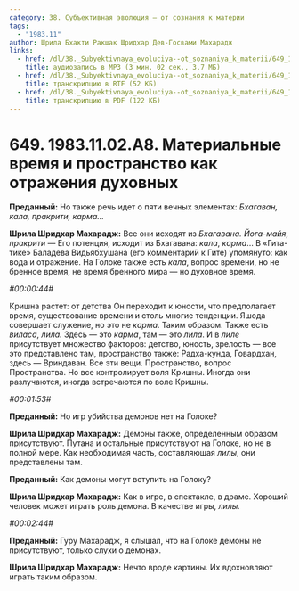 ```yaml
---
category: 38. Субъективная эволюция — от сознания к материи
tags:
  - "1983.11"
author: Шрила Бхакти Ракшак Шридхар Дев-Госвами Махарадж
links:
  - href: /dl/38._Subyektivnaya_evoluciya--ot_soznaniya_k_materii/649_1983.11.02.A8_SridharMj_Materialnye_vremja_i_prostranstvo_kak_otrazhenija_duhovnyh.mp3
    title: аудиозапись в MP3 (3 мин. 02 сек., 3,7 МБ)
  - href: /dl/38._Subyektivnaya_evoluciya--ot_soznaniya_k_materii/649_1983.11.02.A8_SridharMj_Materialnye_vremja_i_prostranstvo_kak_otrazhenija_duhovnyh.rtf
    title: транскрипцию в RTF (52 КБ)
  - href: /dl/38._Subyektivnaya_evoluciya--ot_soznaniya_k_materii/649_1983.11.02.A8_SridharMj_Materialnye_vremja_i_prostranstvo_kak_otrazhenija_duhovnyh.pdf
    title: транскрипцию в PDF (122 КБ)
---
```


# 649. 1983.11.02.A8. Материальные время и пространство как отражения духовных

**Преданный:** Но также речь идет о пяти вечных элементах: *Бхагаван, кала, пракрити, карма…*

**Шрила Шридхар Махарадж:** Все они исходят из *Бхагавана.* *Йога-майя*, *пракрити* — Его потенция, исходит из Бхагавана: *кала*, *карма*… В «Гита-тике» Баладева Видьябхушана (его комментарий к Гите) упомянуто: как вода и отражение. На Голоке также есть *кала*, вопрос времени, но не бренное время, не время бренного мира — но духовное время.

*#00:00:44#*

Кришна растет: от детства Он переходит к юности, что предполагает время, существование времени и столь многие тенденции. Яшода совершает служение, но это не *карма*. Таким образом. Также есть *виласа*, *лила.* Здесь — это *карма*, там — это *лила*. И в *лиле* присутствует множество факторов: детство, юность, зрелость — все это представлено там, пространство также: Радха-кунда, Говардхан, здесь — Вриндаван. Все эти вещи. Пространство, вопрос Пространства. Но все контролирует воля Кришны. Иногда они разлучаются, иногда встречаются по воле Кришны.

*#00:01:53#*

**Преданный:** Но игр убийства демонов нет на Голоке?

**Шрила Шридхар Махарадж:** Демоны также, определенным образом присутствуют. Путана и остальные присутствуют на Голоке, но не в полной мере. Как необходимая часть, составляющая *лилы*, они представлены там.

**Преданный:** Как демоны могут вступить на Голоку?

**Шрила Шридхар Махарадж:** Как в игре, в спектакле, в драме. Хороший человек может играть роль демона. В качестве игры, *лилы.*

*#00:02:44#*

**Преданный:** Гуру Махарадж, я слышал, что на Голоке демоны не присутствуют, только слухи о демонах.

**Шрила Шридхар Махарадж:** Нечто вроде картины. Их вдохновляют играть таким образом.

